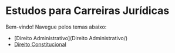 # Estudos para Carreiras Jurídicas

Bem-vindo! Navegue pelos temas abaixo:
- [Direito Administrativo](Direito Administrativo/)
- [Direito Constitucional](Direito-Constitucional/)
